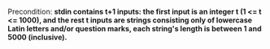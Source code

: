 Precondition: **stdin contains t+1 inputs: the first input is an integer t (1 <= t <= 1000), and the rest t inputs are strings consisting only of lowercase Latin letters and/or question marks, each string's length is between 1 and 5000 (inclusive).**